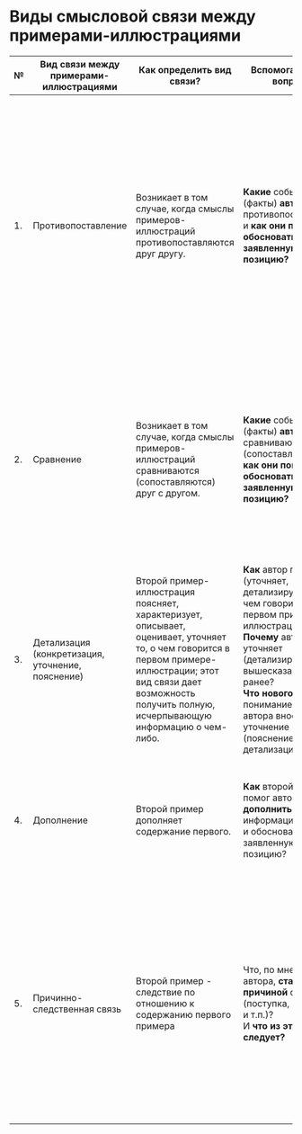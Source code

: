 # Виды смысловой связи между примерами-иллюстрациями
| № | Вид связи между примерами-иллюстрациями | Как определить вид связи? | Вспомогательные вопросы | Речевые клише |
| - | - | - | - | - |
| 1. | Противопоставление | Возникает в том случае, когда смыслы примеров-иллюстраций противопоставляются друг другу. | **Какие** события (факты) **автором** противопоставляются и **как они помогают обосновать заявленную им позицию?** | Противопоставляя эти примеры (поступки героев и т.п.), автор хочет подчеркнуть...<br>С помощью противопоставления автор показывает разные стороны на...<br>Использование двух контрастных примеров-иллюстраций, которые приведены в комментарии, позволяет писателю противопоставить две точки зрения (две модели поведения, различного отношения к...) (проанализировать!) |
| 2. | Сравнение | Возникает в том случае, когда смыслы примеров-иллюстраций сравниваются (сопоставляются) друг с другом.  | **Какие** события (факты) **автором** сравниваются (сопоставляются) и **как они помогают обосновать заявленную им позицию?** | Сравнивая этих героев, мы видим...<br>Благодаря сравнению писатель выделяет лучшие стороны...<br>Сопоставляя различные точки зрения на интересующий его вопрос, автор показывает...<br>Сопоставление этих примеров позволяет автору показать сложность (неоднозначность) ситуации... |
| 3. | Детализация (конкретизация, уточнение, пояснение) | Второй пример-иллюстрация поясняет, характеризует, описывает, оценивает, уточняет то, о чем говорится в первом примере-иллюстрации; этот вид связи дает возможность получить полную, исчерпывающую информацию о чем-либо. | **Как** автор поясняет (уточняет, детализирует) то, о чем говорится в первом примере-иллюстрации?<br>**Почему** автор уточняет (детализирует) вышесказанное ранее?<br>**Что нового** в понимание позиции автора вносит это уточнение (пояснение, детализация)? | Рассуждение автора движется от общего к частному...<br>Таким образом, общую мысль автор подтверждает конкретным примером...<br>С помощью второго примера автор конкретизирует мысль о том, что...<br>(обращаемся к 1 примеру) |
| 4. | Дополнение | Второй пример дополняет содержание первого. | **Как** второй пример помог автору **дополнить** информацию первого и обосновать заявленную им позицию? | Обосновывая свою точку зрения, автор дополняет первый пример вторым, подчёркивая, что... не только..., но и... (нужно использовать двойные союзы **не только..., но и, как..., так и**) |
| 5. | Причинно-следственная связь | Второй пример - следствие по отношению к содержанию первого примера | Что, по мнению автора, **стало причиной** события (поступка, поведения и т.п.)?<br>И **что из этого следует?** | Анализируя эти примеры, мы понимает причину изображённых событий...<br>Таким образом, эти примеры позволяют понять, почему...<br>Приведённые примеры показывают причину и следствие поступков героя: ...<br>Показывая причину (следствие) данного события/поведения героя, автор доносит мысль...<br>Следствием этого события стало... |